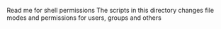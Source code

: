 Read me for shell permissions
The scripts in this directory changes file modes and permissions for users, groups and others
